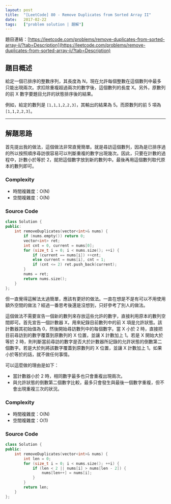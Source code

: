 ```yaml
---
layout: post
title:  "[LeetCode] 80 - Remove Duplicates from Sorted Array II"
date:   2017-02-22
tags:   ["problem solution | 題解"]
---
```


題目連結：[https://leetcode.com/problems/remove-duplicates-from-sorted-array-ii/?tab=Description](https://leetcode.com/problems/remove-duplicates-from-sorted-array-ii/?tab=Description)

## 題目概述

給定一個已排序的整數序列，其長度為 N，現在允許每個整數在這個數列中最多只能出現兩次。求扣除重複超過兩次的數字後，這個數列的長度 X。另外，原數列的前 X 數字要題目允許的狀態排序後的結果。

例如，給定的數列是 `[1,1,1,2,2,3]`，其輸出的結果為 5。而原數列的前 5 項為 `[1,1,2,2,3]`。

---

## 解題思路

首先提出我的做法，這個做法非常直覺簡單。就是尋訪這個數列，因為是已排序過的所以按照順序尋訪很容易可以判斷重複的數字出現幾次。因此，只要在計數的過程中，計數小於等於 2，就把這個數字放到新的數列中。最後再用這個數列取代原本的數列即可。

### Complexity

- 時間複雜度：O(N)
- 空間複雜度：O(N)

### Source Code

```c++
class Solution {
public:
    int removeDuplicates(vector<int>& nums) {
		if (nums.empty()) return 0;
		vector<int> ret;
		int cnt = 0, current = nums[0];
		for (size_t i = 0; i < nums.size(); ++i) {
			if (current == nums[i]) ++cnt;
			else current = nums[i], cnt = 1;
			if (cnt <= 2) ret.push_back(current);
		}
		nums = ret;
		return nums.size();
    }
};
```

但一直覺得這解法太過簡單，應該有更好的做法。一直在想是不是有可以不用使用額外空間的做法？經過一番思考後還是沒想到，只好參考了別人的做法。

這個做法不需要宣告一個新的數列來存放這些允許的數字，直接利用原本的數列空間即可。首先宣告一個計數器 X，用來紀錄目前數列中的前 X 項是允許狀態。該計數器其初始值為 0，然後開始尋訪數列中的每個數字。當 X 小於 2 時，直接把目前尋訪到的數字覆蓋到原數列的 X 位置，並讓 X 計數加上 1。若是 X 開始大於等於 2 時，則判斷當前尋訪的數字是否大於計數器所記錄的允許狀態的倒數第二個數字。若是大於則將該數字覆蓋到原數列的 X 位置，並讓 X 計數加上 1。如果小於等於的話，就不做任何事情。

可以這麼做的理由是如下：

- 當計數器小於 2 時，相同數字最多也只會重複出現兩次。
- 與允許狀態的倒數第二個數字比較，最多只會發生與最後一個數字重複，但不會出現重複三次的狀況。

### Complexity

- 時間複雜度：O(N)
- 空間複雜度：O(1)

### Source Code

```c++
class Solution {
public:
	int removeDuplicates(vector<int>& nums) {
		int len = 0;
		for (size_t i = 0; i < nums.size(); ++i) {
			if (len < 2 || nums[i] > nums[len - 2]) {
				nums[len++] = nums[i];
			}
		}
		return len;
	}
};

```

